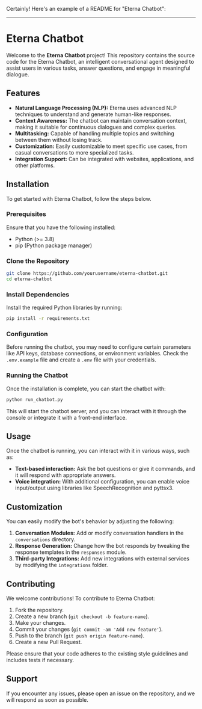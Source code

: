 Certainly! Here's an example of a README for "Eterna Chatbot":

---

# Eterna Chatbot

Welcome to the **Eterna Chatbot** project! This repository contains the source code for the Eterna Chatbot, an intelligent conversational agent designed to assist users in various tasks, answer questions, and engage in meaningful dialogue.

## Features

- **Natural Language Processing (NLP):** Eterna uses advanced NLP techniques to understand and generate human-like responses.
- **Context Awareness:** The chatbot can maintain conversation context, making it suitable for continuous dialogues and complex queries.
- **Multitasking:** Capable of handling multiple topics and switching between them without losing track.
- **Customization:** Easily customizable to meet specific use cases, from casual conversations to more specialized tasks.
- **Integration Support:** Can be integrated with websites, applications, and other platforms.

## Installation

To get started with Eterna Chatbot, follow the steps below.

### Prerequisites

Ensure that you have the following installed:

- Python (>= 3.8)
- pip (Python package manager)

### Clone the Repository

```bash
git clone https://github.com/yourusername/eterna-chatbot.git
cd eterna-chatbot
```

### Install Dependencies

Install the required Python libraries by running:

```bash
pip install -r requirements.txt
```

### Configuration

Before running the chatbot, you may need to configure certain parameters like API keys, database connections, or environment variables. Check the `.env.example` file and create a `.env` file with your credentials.

### Running the Chatbot

Once the installation is complete, you can start the chatbot with:

```bash
python run_chatbot.py
```

This will start the chatbot server, and you can interact with it through the console or integrate it with a front-end interface.

## Usage

Once the chatbot is running, you can interact with it in various ways, such as:

- **Text-based interaction:** Ask the bot questions or give it commands, and it will respond with appropriate answers.
- **Voice integration:** With additional configuration, you can enable voice input/output using libraries like SpeechRecognition and pyttsx3.

## Customization

You can easily modify the bot's behavior by adjusting the following:

1. **Conversation Modules:** Add or modify conversation handlers in the `conversations` directory.
2. **Response Generation:** Change how the bot responds by tweaking the response templates in the `responses` module.
3. **Third-party Integrations:** Add new integrations with external services by modifying the `integrations` folder.

## Contributing

We welcome contributions! To contribute to Eterna Chatbot:

1. Fork the repository.
2. Create a new branch (`git checkout -b feature-name`).
3. Make your changes.
4. Commit your changes (`git commit -am 'Add new feature'`).
5. Push to the branch (`git push origin feature-name`).
6. Create a new Pull Request.

Please ensure that your code adheres to the existing style guidelines and includes tests if necessary.


## Support

If you encounter any issues, please open an issue on the repository, and we will respond as soon as possible.

